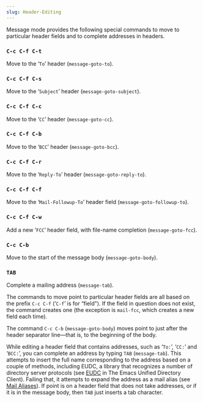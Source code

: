 ```yaml
---
slug: Header-Editing
---
```


Message mode provides the following special commands to move to particular header fields and to complete addresses in headers.

### `C-c C-f C-t`

Move to the ‘`To`’ header (`message-goto-to`).

### `C-c C-f C-s`

Move to the ‘`Subject`’ header (`message-goto-subject`).

### `C-c C-f C-c`

Move to the ‘`CC`’ header (`message-goto-cc`).

### `C-c C-f C-b`

Move to the ‘`BCC`’ header (`message-goto-bcc`).

### `C-c C-f C-r`

Move to the ‘`Reply-To`’ header (`message-goto-reply-to`).

### `C-c C-f C-f`

Move to the ‘`Mail-Followup-To`’ header field (`message-goto-followup-to`).

### `C-c C-f C-w`

Add a new ‘`FCC`’ header field, with file-name completion (`message-goto-fcc`).

### `C-c C-b`

Move to the start of the message body (`message-goto-body`).

### `TAB`

Complete a mailing address (`message-tab`).

The commands to move point to particular header fields are all based on the prefix `C-c C-f` (‘`C-f`’ is for “field"). If the field in question does not exist, the command creates one (the exception is `mail-fcc`, which creates a new field each time).

The command `C-c C-b` (`message-goto-body`) moves point to just after the header separator line—that is, to the beginning of the body.

While editing a header field that contains addresses, such as ‘`To:`’, ‘`CC:`’ and ‘`BCC:`’, you can complete an address by typing `TAB` (`message-tab`). This attempts to insert the full name corresponding to the address based on a couple of methods, including EUDC, a library that recognizes a number of directory server protocols (see [EUDC](https://www.gnu.org/software/emacs/manual/html_mono/eudc.html#Top) in The Emacs Unified Directory Client). Failing that, it attempts to expand the address as a mail alias (see [Mail Aliases](/docs/emacs/Mail-Aliases)). If point is on a header field that does not take addresses, or if it is in the message body, then `TAB` just inserts a tab character.
